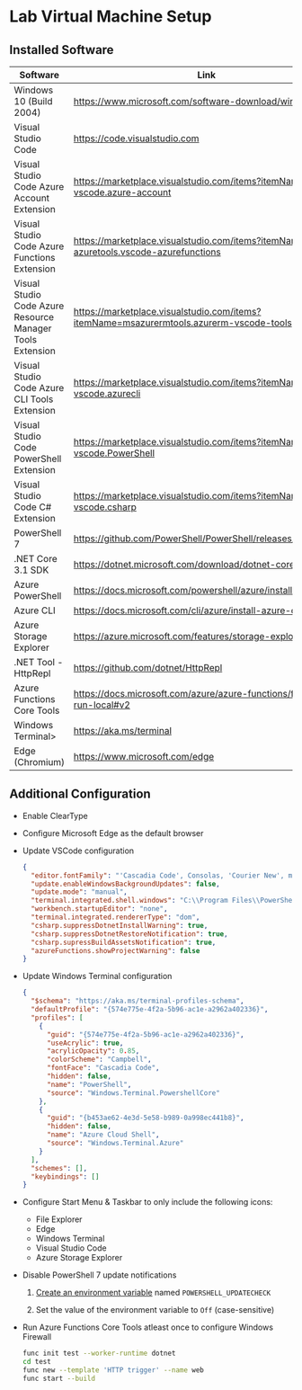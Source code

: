 # Lab Virtual Machine Setup

## Installed Software

| Software | Link |
| --- | --- |
| Windows 10 (Build 2004) | <https://www.microsoft.com/software-download/windows10> |
| Visual Studio Code | <https://code.visualstudio.com> |
| Visual Studio Code Azure Account Extension | <https://marketplace.visualstudio.com/items?itemName=ms-vscode.azure-account> |
| Visual Studio Code Azure Functions Extension | <https://marketplace.visualstudio.com/items?itemName=ms-azuretools.vscode-azurefunctions> |
| Visual Studio Code Azure Resource Manager Tools Extension | <https://marketplace.visualstudio.com/items?itemName=msazurermtools.azurerm-vscode-tools> |
| Visual Studio Code Azure CLI Tools Extension | <https://marketplace.visualstudio.com/items?itemName=ms-vscode.azurecli> |
| Visual Studio Code PowerShell Extension | <https://marketplace.visualstudio.com/items?itemName=ms-vscode.PowerShell> |
| Visual Studio Code C# Extension | <https://marketplace.visualstudio.com/items?itemName=ms-vscode.csharp> |
| PowerShell 7 | <https://github.com/PowerShell/PowerShell/releases/tag/v7.0.3> |
| .NET Core 3.1 SDK | <https://dotnet.microsoft.com/download/dotnet-core/3.1> |
| Azure PowerShell | <https://docs.microsoft.com/powershell/azure/install-az-ps> |
| Azure CLI | <https://docs.microsoft.com/cli/azure/install-azure-cli> |
| Azure Storage Explorer | <https://azure.microsoft.com/features/storage-explorer> |
| .NET Tool - HttpRepl | <https://github.com/dotnet/HttpRepl> |
| Azure Functions Core Tools | <https://docs.microsoft.com/azure/azure-functions/functions-run-local#v2> |
| Windows Terminal> | <https://aka.ms/terminal> |
| Edge (Chromium) | <https://www.microsoft.com/edge> |

## Additional Configuration

- Enable ClearType
  
- Configure Microsoft Edge as the default browser

- Update VSCode configuration

  ```json
  {
    "editor.fontFamily": "'Cascadia Code', Consolas, 'Courier New', monospace",
    "update.enableWindowsBackgroundUpdates": false,
    "update.mode": "manual",
    "terminal.integrated.shell.windows": "C:\\Program Files\\PowerShell\\7\\pwsh.exe",
    "workbench.startupEditor": "none",
    "terminal.integrated.rendererType": "dom",
    "csharp.suppressDotnetInstallWarning": true,
    "csharp.suppressDotnetRestoreNotification": true,
    "csharp.supressBuildAssetsNotification": true,
    "azureFunctions.showProjectWarning": false
  }
  ```

- Update Windows Terminal configuration

  ```json
  {
    "$schema": "https://aka.ms/terminal-profiles-schema",
    "defaultProfile": "{574e775e-4f2a-5b96-ac1e-a2962a402336}",
    "profiles": [
      {
        "guid": "{574e775e-4f2a-5b96-ac1e-a2962a402336}",
        "useAcrylic": true,
        "acrylicOpacity": 0.85,
        "colorScheme": "Campbell",
        "fontFace": "Cascadia Code",
        "hidden": false,
        "name": "PowerShell",
        "source": "Windows.Terminal.PowershellCore"
      },
      {
        "guid": "{b453ae62-4e3d-5e58-b989-0a998ec441b8}",
        "hidden": false,
        "name": "Azure Cloud Shell",
        "source": "Windows.Terminal.Azure"
      }
    ],
    "schemes": [],
    "keybindings": []
  }
  ```

- Configure Start Menu & Taskbar to only include the following icons:
  - File Explorer
  - Edge
  - Windows Terminal
  - Visual Studio Code
  - Azure Storage Explorer

- Disable PowerShell 7 update notifications

  1. [Create an environment variable](https://docs.microsoft.com/en-us/powershell/module/microsoft.powershell.core/about/about_update_notifications?view=powershell-7) named ``POWERSHELL_UPDATECHECK``
  
  1. Set the value of the environment variable to ``Off`` (case-sensitive) 

- Run Azure Functions Core Tools atleast once to configure Windows Firewall

  ```bash
  func init test --worker-runtime dotnet
  cd test
  func new --template 'HTTP trigger' --name web
  func start --build
  ```
